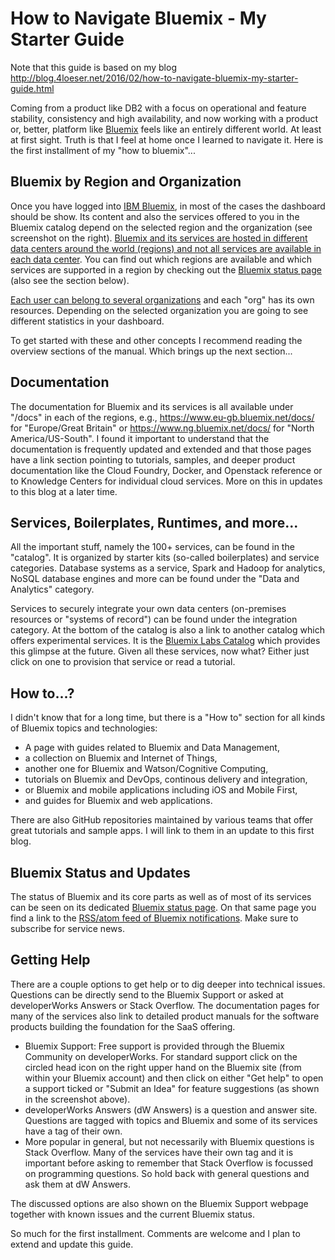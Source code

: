 # How to Navigate Bluemix - My Starter Guide
Note that this guide is based on my blog http://blog.4loeser.net/2016/02/how-to-navigate-bluemix-my-starter-guide.html

Coming from a product like DB2 with a focus on operational and feature stability, consistency and high availability, and now working with a product or, better, platform like [Bluemix](http://bluemix.net) feels like an entirely different world. At least at first sight. Truth is that I feel at home once I learned to navigate it. Here is the first installment of my "how to bluemix"...

## Bluemix by Region and Organization
Once you have logged into [IBM Bluemix](http://bluemix.net), in most of the cases the dashboard should be show. Its content and also the services offered to you in the Bluemix catalog depend on the selected region and the organization (see screenshot on the right). [Bluemix and its services are hosted in different data centers around the world (regions) and not all services are available in each data center](https://www.ng.bluemix.net/docs/overview/index.html). You can find out which regions are available and which services are supported in a region by checking out the [Bluemix status page](https://developer.ibm.com/bluemix/support/#status) (also see the section below).

[Each user can belong to several organizations](https://www.ng.bluemix.net/docs/admin/index.html) and each "org" has its own resources. Depending on the selected organization you are going to see different statistics in your dashboard.

To get started with these and other concepts I recommend reading the overview sections of the manual. Which brings up the next section...

## Documentation
The documentation for Bluemix and its services is all available under "/docs" in each of the regions, e.g., https://www.eu-gb.bluemix.net/docs/ for "Europe/Great Britain" or https://www.ng.bluemix.net/docs/ for "North America/US-South". I found it important to understand that the documentation is frequently updated and extended and that those pages have a link section pointing to tutorials, samples, and deeper product documentation like the Cloud Foundry, Docker, and Openstack reference or to Knowledge Centers for individual cloud services. More on this in updates to this blog at a later time.

## Services, Boilerplates, Runtimes, and more...
All the important stuff, namely the 100+ services, can be found in the "catalog". It is organized by starter kits (so-called boilerplates) and service categories. Database systems as a service, Spark and Hadoop for analytics, NoSQL database engines and more can be found under the "Data and Analytics" category.

Services to securely integrate your own data centers (on-premises resources or "systems of record") can be found under the integration category. At the bottom of the catalog is also a link to another catalog which offers experimental services. It is the [Bluemix Labs Catalog](https://console.ng.bluemix.net/catalog/labs/) which provides this glimpse at the future. Given all these services, now what? Either just click on one to provision that service or read a tutorial.

## How to...?
I didn't know that for a long time, but there is a "How to" section for all kinds of Bluemix topics and technologies:

  * A page with guides related to Bluemix and Data Management,
  * a collection on Bluemix and Internet of Things,
  * another one for Bluemix and Watson/Cognitive Computing,
  * tutorials on Bluemix and DevOps, continous delivery and integration,
  * or Bluemix and mobile applications including iOS and Mobile First,
  * and guides for Bluemix and web applications.

There are also GitHub repositories maintained by various teams that offer great tutorials and sample apps. I will link to them in an update to this first blog.

## Bluemix Status and Updates
The status of Bluemix and its core parts as well as of most of its services can be seen on its dedicated [Bluemix status page](https://developer.ibm.com/bluemix/support/#status). On that same page you find a link to the [RSS/atom feed of Bluemix notifications](https://status.eu-gb.bluemix.net/api/feed/notifications/feed.rss). Make sure to subscribe for service news.

## Getting Help
There are a couple options to get help or to dig deeper into technical issues. Questions can be directly send to the Bluemix Support or asked at developerWorks Answers or Stack Overflow. The documentation pages for many of the services also link to detailed product manuals for the software products building the foundation for the SaaS offering.

* Bluemix Support: Free support is provided through the Bluemix Community on developerWorks. For standard support click on the circled head icon on the right upper hand on the Bluemix site (from within your Bluemix account) and then click on either "Get help" to open a support ticked or "Submit an Idea" for feature suggestions (as shown in the screenshot above).
* developerWorks Answers (dW Answers) is a question and answer site. Questions are tagged with topics and Bluemix and some of its services have a tag of their own.
* More popular in general, but not necessarily with Bluemix questions is Stack Overflow. Many of the services have their own tag and it is important before asking to remember that Stack Overflow is focussed on programming questions. So hold back with general questions and ask them at dW Answers.

The discussed options are also shown on the Bluemix Support webpage together with known issues and the current Bluemix status.

So much for the first installment. Comments are welcome and I plan to extend and update this guide. 

